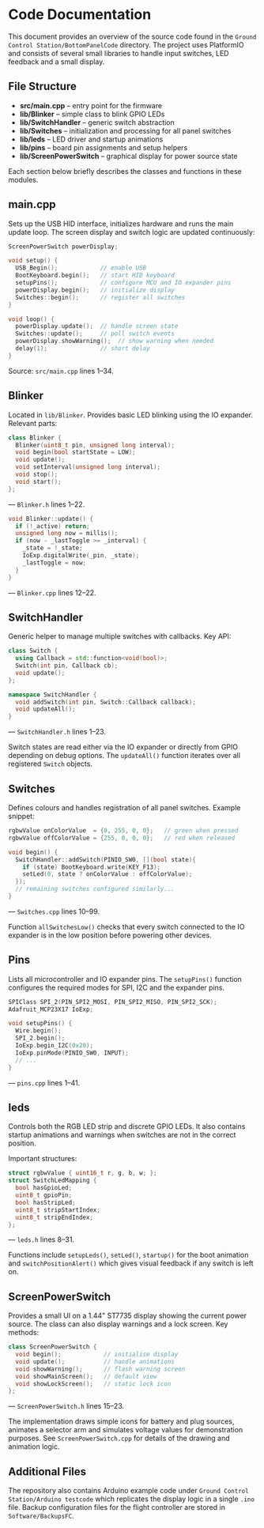 # Code Documentation

This document provides an overview of the source code found in the `Ground Control Station/BottomPanelCode` directory. The project uses PlatformIO and consists of several small libraries to handle input switches, LED feedback and a small display.

## File Structure

- **src/main.cpp** – entry point for the firmware
- **lib/Blinker** – simple class to blink GPIO LEDs
- **lib/SwitchHandler** – generic switch abstraction
- **lib/Switches** – initialization and processing for all panel switches
- **lib/leds** – LED driver and startup animations
- **lib/pins** – board pin assignments and setup helpers
- **lib/ScreenPowerSwitch** – graphical display for power source state

Each section below briefly describes the classes and functions in these modules.

## main.cpp

Sets up the USB HID interface, initializes hardware and runs the main update loop. The screen display and switch logic are updated continuously:

```cpp
ScreenPowerSwitch powerDisplay;

void setup() {
  USB_Begin();            // enable USB
  BootKeyboard.begin();   // start HID keyboard
  setupPins();            // configure MCU and IO expander pins
  powerDisplay.begin();   // initialize display
  Switches::begin();      // register all switches
}

void loop() {
  powerDisplay.update();  // handle screen state
  Switches::update();     // poll switch events
  powerDisplay.showWarning();  // show warning when needed
  delay(1);               // short delay
}
```

Source: `src/main.cpp` lines 1–34.

## Blinker

Located in `lib/Blinker`. Provides basic LED blinking using the IO expander. Relevant parts:

```cpp
class Blinker {
  Blinker(uint8_t pin, unsigned long interval);
  void begin(bool startState = LOW);
  void update();
  void setInterval(unsigned long interval);
  void stop();
  void start();
};
```
— `Blinker.h` lines 1–22.

```cpp
void Blinker::update() {
  if (!_active) return;
  unsigned long now = millis();
  if (now - _lastToggle >= _interval) {
    _state = !_state;
    IoExp.digitalWrite(_pin, _state);
    _lastToggle = now;
  }
}
```
— `Blinker.cpp` lines 12–22.

## SwitchHandler

Generic helper to manage multiple switches with callbacks. Key API:

```cpp
class Switch {
  using Callback = std::function<void(bool)>;
  Switch(int pin, Callback cb);
  void update();
};

namespace SwitchHandler {
  void addSwitch(int pin, Switch::Callback callback);
  void updateAll();
}
```
— `SwitchHandler.h` lines 1–23.

Switch states are read either via the IO expander or directly from GPIO depending on debug options. The `updateAll()` function iterates over all registered `Switch` objects.

## Switches

Defines colours and handles registration of all panel switches. Example snippet:

```cpp
rgbwValue onColorValue  = {0, 255, 0, 0};   // green when pressed
rgbwValue offColorValue = {255, 0, 0, 0};   // red when released

void begin() {
  SwitchHandler::addSwitch(PINIO_SW0, [](bool state){
    if (state) BootKeyboard.write(KEY_F13);
    setLed(0, state ? onColorValue : offColorValue);
  });
  // remaining switches configured similarly...
}
```
— `Switches.cpp` lines 10–99.

Function `allSwitchesLow()` checks that every switch connected to the IO expander is in the low position before powering other devices.

## Pins

Lists all microcontroller and IO expander pins. The `setupPins()` function configures the required modes for SPI, I2C and the expander pins.

```cpp
SPIClass SPI_2(PIN_SPI2_MOSI, PIN_SPI2_MISO, PIN_SPI2_SCK);
Adafruit_MCP23X17 IoExp;

void setupPins() {
  Wire.begin();
  SPI_2.begin();
  IoExp.begin_I2C(0x20);
  IoExp.pinMode(PINIO_SW0, INPUT);
  // ...
}
```
— `pins.cpp` lines 1–41.

## leds

Controls both the RGB LED strip and discrete GPIO LEDs. It also contains startup animations and warnings when switches are not in the correct position.

Important structures:

```cpp
struct rgbwValue { uint16_t r, g, b, w; };
struct SwitchLedMapping {
  bool hasGpioLed;
  uint8_t gpioPin;
  bool hasStripLed;
  uint8_t stripStartIndex;
  uint8_t stripEndIndex;
};
```
— `leds.h` lines 8–31.

Functions include `setupLeds()`, `setLed()`, `startup()` for the boot animation and `switchPositionAlert()` which gives visual feedback if any switch is left on.

## ScreenPowerSwitch

Provides a small UI on a 1.44" ST7735 display showing the current power source. The class can also display warnings and a lock screen. Key methods:

```cpp
class ScreenPowerSwitch {
  void begin();            // initialise display
  void update();           // handle animations
  void showWarning();      // flash warning screen
  void showMainScreen();   // default view
  void showLockScreen();   // static lock icon
};
```
— `ScreenPowerSwitch.h` lines 15–23.

The implementation draws simple icons for battery and plug sources, animates a selector arm and simulates voltage values for demonstration purposes. See `ScreenPowerSwitch.cpp` for details of the drawing and animation logic.

## Additional Files

The repository also contains Arduino example code under `Ground Control Station/Arduino testcode` which replicates the display logic in a single `.ino` file. Backup configuration files for the flight controller are stored in `Software/BackupsFC`.

